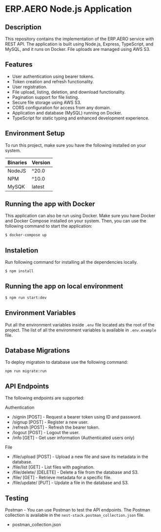 # ERP.AERO Node.js Application

## Description

This repository contains the implementation of the ERP.AERO service with REST API. The application is built using Node.js, Express, TypeScript, and MySQL, and it runs on Docker. File uploads are managed using AWS S3.

## Features
- User authentication using bearer tokens.
- Token creation and refresh functionality.
- User registration.
- File upload, listing, deletion, and download functionality.
- Pagination support for file listing.
- Secure file storage using AWS S3.
- CORS configuration for access from any domain.
- Application and database (MySQL) running on Docker.
- TypeScript for static typing and enhanced development experience.

## Environment Setup
To run this project, make sure you have the following installed on your system.

Binaries      | Version
------------- | -------------
NodeJS        |  ^20.0
NPM           | ^10.0
MySQK    | latest

## Running the app with Docker

This application can also be run using Docker. Make sure you have Docker and Docker Compose installed on your system. Then, you can use the following command to start the application:

```bash
$ docker-compose up
```
## Instaletion

Run following command for installing all the dependencies locally.

```bash
$ npm install
```

## Running the app on local environment
```bash
$ npm run start:dev
```

## Environment Variables
Put all the environment variables inside `.env` file located ats the root of the project. The list of all the environment variables is available in `.env.example` file. 



## Database Migrations
To deploy migratoin to database use the following command:

```
npm run migrate:run 
```

## API Endpoints
The following endpoints are supported:


Authentication
- /signin [POST] - Request a bearer token using ID and password.
- /signup [POST] - Register a new user.
- /refresh [POST] - Refresh the bearer token.
- /logout [POST] - Logout the user.
- /info [GET] - Get user information (Authenticated users only)

File
- /file/upload [POST] - Upload a new file and save its metadata in the database.
- /file/list [GET] - List files with pagination.
- /file/delete/ [DELETE] - Delete a file from the database and S3.
- /file/ [GET] - Retrieve metadata for a specific file.
-  /file/update/ [PUT] - Update a file in the database and S3.

## Testing
Postman - You can use Postman to test the API endpoints. The Postman collection is available in the `nest-stack.postman_collection.json` file.
- postman_collection.json

